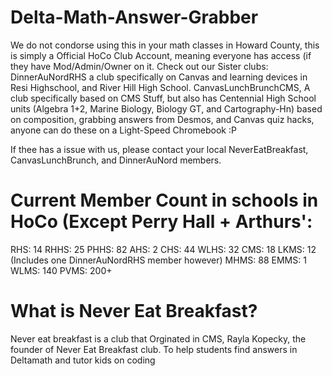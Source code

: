 # Delta-Math-Answer-Grabber

We do not condorse using this in your math classes in Howard County, this is simply a Official HoCo Club Account, meaning everyone has access (if they have Mod/Admin/Owner on it. Check out our Sister clubs: DinnerAuNordRHS a club specifically on Canvas and learning devices in Resi Highschool, and River Hill High School. CanvasLunchBrunchCMS, A club specifically based on CMS Stuff, but also has Centennial High School units (Algebra 1+2, Marine Biology, Biology GT, and Cartography-Hn) based on composition, grabbing answers from Desmos, and Canvas quiz hacks, anyone can do these on a Light-Speed Chromebook :P


If thee has a issue with us, please contact your local NeverEatBreakfast, CanvasLunchBrunch, and DinnerAuNord members. 

# Current Member Count in schools in HoCo (Except Perry Hall + Arthurs':
RHS: 14
RHHS: 25
PHHS: 82
AHS: 2
CHS: 44
WLHS: 32
CMS: 18
LKMS: 12 (Includes one DinnerAuNordRHS member however)
MHMS: 88
EMMS: 1
WLMS: 140
PVMS: 200+

# What is Never Eat Breakfast?
Never eat breakfast is a club that Orginated in CMS, Rayla Kopecky, the founder of Never Eat Breakfast club. To help students find answers in Deltamath and tutor kids on coding

